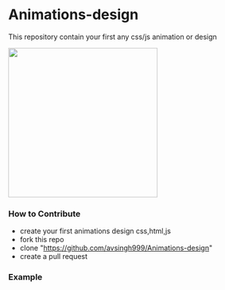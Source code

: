 # Animations-design
This repository contain your first any css/js animation or design
<p><img src="https://static1.squarespace.com/static/580394d6d2b857996ca8df7a/580777bfebbd1a790b791a36/58077ee3e6f2e13839d2277d/1476886246869/HAND-ANIMATION-LOOP.gif" height="300px;"></p>



### How to Contribute
- create your first animations design  css,html,js
- fork this repo
- clone "https://github.com/avsingh999/Animations-design"
- create a pull request

### Example
